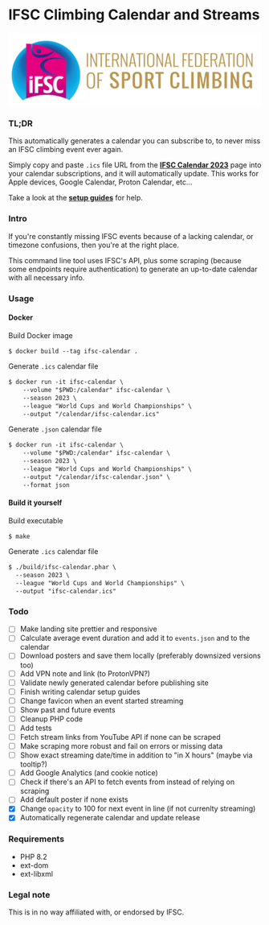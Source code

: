 # IFSC Climbing Calendar and Streams

![ifsc-logo](resources/images/ifsc-logo.png)

### TL;DR
This automatically generates a calendar you can subscribe to, to never miss an IFSC climbing event ever again.

Simply copy and paste `.ics` file URL from the **[IFSC Calendar 2023](https://ifsc.stream/)** page into your
calendar subscriptions, and it will automatically update. This works for Apple devices, Google Calendar,
Proton Calendar, etc...

Take a look at the **[setup guides](https://github.com/nicoSWD/ifsc-calendar/wiki)** for help.

### Intro
If you're constantly missing IFSC events because of a lacking calendar, or timezone confusions,
then you're at the right place.

This command line tool uses IFSC's API, plus some scraping (because some endpoints require 
authentication) to generate an up-to-date calendar with all necessary info.

### Usage
#### Docker
Build Docker image
```shell
$ docker build --tag ifsc-calendar .
```
Generate `.ics` calendar file
```shell
$ docker run -it ifsc-calendar \
    --volume "$PWD:/calendar" ifsc-calendar \
    --season 2023 \
    --league "World Cups and World Championships" \
    --output "/calendar/ifsc-calendar.ics"
```

Generate `.json` calendar file
```shell
$ docker run -it ifsc-calendar \
    --volume "$PWD:/calendar" ifsc-calendar \
    --season 2023 \
    --league "World Cups and World Championships" \
    --output "/calendar/ifsc-calendar.json" \
    --format json
```

#### Build it yourself
Build executable
```shell
$ make
```
Generate `.ics` calendar file
```shell
$ ./build/ifsc-calendar.phar \
  --season 2023 \
  --league "World Cups and World Championships" \
  --output "ifsc-calendar.ics"
```

### Todo
 - [ ] Make landing site prettier and responsive
 - [ ] Calculate average event duration and add it to `events.json` and to the calendar
 - [ ] Download posters and save them locally (preferably downsized versions too)
 - [ ] Add VPN note and link (to ProtonVPN?)
 - [ ] Validate newly generated calendar before publishing site
 - [ ] Finish writing calendar setup guides
 - [ ] Change favicon when an event started streaming
 - [ ] Show past and future events
 - [ ] Cleanup PHP code
 - [ ] Add tests
 - [ ] Fetch stream links from YouTube API if none can be scraped
 - [ ] Make scraping more robust and fail on errors or missing data
 - [ ] Show exact streaming date/time in addition to "in X hours" (maybe via tooltip?)
 - [ ] Add Google Analytics (and cookie notice)
 - [ ] Check if there's an API to fetch events from instead of relying on scraping
 - [ ] Add default poster if none exists
 - [x] Change `opacity` to 100 for next event in line (if not currenlty streaming)
 - [x] Automatically regenerate calendar and update release

### Requirements
- PHP 8.2
- ext-dom
- ext-libxml

### Legal note
This is in no way affiliated with, or endorsed by IFSC.
